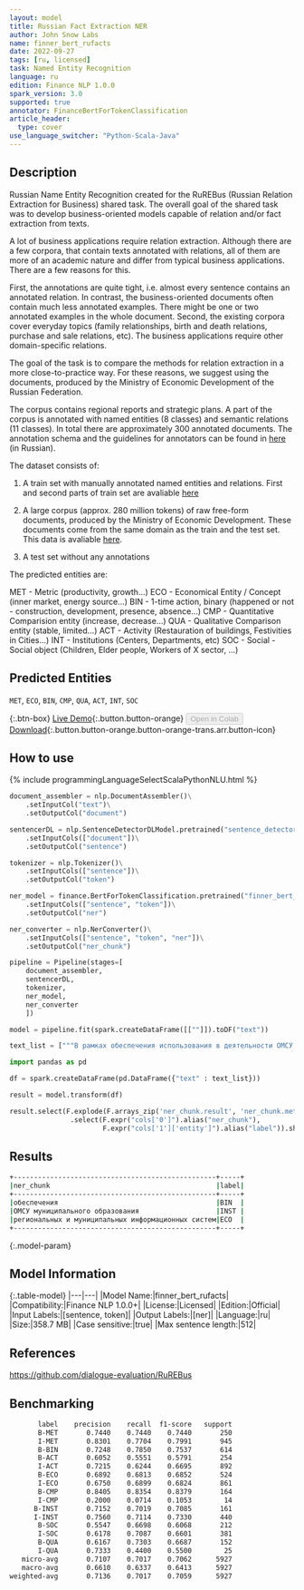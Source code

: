 ```yaml
---
layout: model
title: Russian Fact Extraction NER
author: John Snow Labs
name: finner_bert_rufacts
date: 2022-09-27
tags: [ru, licensed]
task: Named Entity Recognition
language: ru
edition: Finance NLP 1.0.0
spark_version: 3.0
supported: true
annotator: FinanceBertForTokenClassification
article_header:
  type: cover
use_language_switcher: "Python-Scala-Java"
---
```


## Description

Russian Name Entity Recognition created for the RuREBus (Russian Relation Extraction for Business) shared task. The overall goal of the shared task was to develop business-oriented models capable of relation and/or fact extraction from texts.

A lot of business applications require relation extraction. Although there are a few corpora, that contain texts annotated with relations, all of them are more of an academic nature and differ from typical business applications. There are a few reasons for this.

First, the annotations are quite tight, i.e. almost every sentence contains an annotated relation. In contrast, the business-oriented documents often contain much less annotated examples. There might be one or two annotated examples in the whole document. Second, the existing corpora cover everyday topics (family relationships, birth and death relations, purchase and sale relations, etc). The business applications require other domain-specific relations. 

The goal of the task is to compare the methods for relation extraction in a more close-to-practice way. For these reasons, we suggest using the documents, produced by the Ministry of Economic Development of the Russian Federation.

The corpus contains regional reports and strategic plans. A part of the corpus is annotated with named entities (8 classes) and semantic relations (11 classes). In total there are approximately 300 annotated documents. The annotation schema and the guidelines for annotators can be found in [here](https://github.com/dialogue-evaluation/RuREBus/blob/master/markup_instruction.pdf) (in Russian).

The dataset consists of:

1. A train set with manually annotated named entities and relations. First and second parts of train set are avaliable [here](https://github.com/dialogue-evaluation/RuREBus/tree/master/train_data)

2.  A large corpus (approx. 280 million tokens) of raw free-form documents, produced by the Ministry of Economic Development. These documents come from the same domain as the train and the test set. This data is avaliable [here](https://yadi.sk/d/9uKbo3p0ghdNpQ).

3. A test set without any annotations

The predicted entities are:

MET - Metric (productivity, growth...)
ECO - Economical Entity / Concept (inner market, energy source...)
BIN - 1-time action, binary (happened or not - construction, development, presence, absence...)
CMP - Quantitative Comparision entity (increase, decrease...)
QUA - Qualitative Comparison entity (stable, limited...)
ACT - Activity (Restauration of buildings, Festivities in Cities...)
INT - Institutions (Centers, Departments, etc)
SOC - Social - Social object (Children, Elder people, Workers of X sector, ...)

## Predicted Entities

`MET`, `ECO`, `BIN`, `CMP`, `QUA`, `ACT`, `INT`, `SOC`

{:.btn-box}
[Live Demo](https://demo.johnsnowlabs.com/finance/FIN_NER_RUSSIAN_GOV/){:.button.button-orange}
<button class="button button-orange" disabled>Open in Colab</button>
[Download](https://s3.amazonaws.com/auxdata.johnsnowlabs.com/finance/models/finner_bert_rufacts_ru_1.0.0_3.0_1664277912886.zip){:.button.button-orange.button-orange-trans.arr.button-icon}

## How to use



<div class="tabs-box" markdown="1">
{% include programmingLanguageSelectScalaPythonNLU.html %}

```python
document_assembler = nlp.DocumentAssembler()\
    .setInputCol("text")\
    .setOutputCol("document")

sentencerDL = nlp.SentenceDetectorDLModel.pretrained("sentence_detector_dl", "ru") \
    .setInputCols(["document"])\
    .setOutputCol("sentence")

tokenizer = nlp.Tokenizer()\
    .setInputCols(["sentence"])\
    .setOutputCol("token")

ner_model = finance.BertForTokenClassification.pretrained("finner_bert_rufacts", "en", "finance/models")\
    .setInputCols(["sentence", "token"])\
    .setOutputCol("ner")

ner_converter = nlp.NerConverter()\
    .setInputCols(["sentence", "token", "ner"])\
    .setOutputCol("ner_chunk")

pipeline = Pipeline(stages=[
    document_assembler,
    sentencerDL,
    tokenizer,
    ner_model,
    ner_converter   
    ])

model = pipeline.fit(spark.createDataFrame([[""]]).toDF("text"))

text_list = ["""В рамках обеспечения использования в деятельности ОМСУ муниципального образования Московской области региональных и муниципальных информационных систем предусматривается решение задач"""]

import pandas as pd

df = spark.createDataFrame(pd.DataFrame({"text" : text_list}))

result = model.transform(df)

result.select(F.explode(F.arrays_zip('ner_chunk.result', 'ner_chunk.metadata')).alias("cols")) \
               .select(F.expr("cols['0']").alias("ner_chunk"),
                       F.expr("cols['1']['entity']").alias("label")).show(truncate = False)
```

</div>

## Results

```bash
+--------------------------------------------------+-----+
|ner_chunk                                         |label|
+--------------------------------------------------+-----+
|обеспечения                                       |BIN  |
|ОМСУ муниципального образования                   |INST |
|региональных и муниципальных информационных систем|ECO  |
+--------------------------------------------------+-----+
```

{:.model-param}
## Model Information

{:.table-model}
|---|---|
|Model Name:|finner_bert_rufacts|
|Compatibility:|Finance NLP 1.0.0+|
|License:|Licensed|
|Edition:|Official|
|Input Labels:|[sentence, token]|
|Output Labels:|[ner]|
|Language:|ru|
|Size:|358.7 MB|
|Case sensitive:|true|
|Max sentence length:|512|

## References

https://github.com/dialogue-evaluation/RuREBus

## Benchmarking

```bash
       label    precision    recall  f1-score   support
       B-MET       0.7440    0.7440    0.7440       250
       I-MET       0.8301    0.7704    0.7991       945
       B-BIN       0.7248    0.7850    0.7537       614
       B-ACT       0.6052    0.5551    0.5791       254
       I-ACT       0.7215    0.6244    0.6695       892
       B-ECO       0.6892    0.6813    0.6852       524
       I-ECO       0.6750    0.6899    0.6824       861
       B-CMP       0.8405    0.8354    0.8379       164
       I-CMP       0.2000    0.0714    0.1053        14
      B-INST       0.7152    0.7019    0.7085       161
      I-INST       0.7560    0.7114    0.7330       440
       B-SOC       0.5547    0.6698    0.6068       212
       I-SOC       0.6178    0.7087    0.6601       381
       B-QUA       0.6167    0.7303    0.6687       152
       I-QUA       0.7333    0.4400    0.5500        25
   micro-avg       0.7107    0.7017    0.7062      5927
   macro-avg       0.6610    0.6337    0.6413      5927
weighted-avg       0.7136    0.7017    0.7059      5927
```